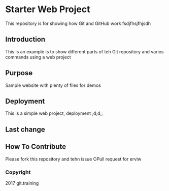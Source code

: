 # Starter Web Project

This repository is for showing how Git and GitHub work
fsdjfhsjfhjsdh

## Introduction

This is an example is to show different parts of teh Git repository and varios commands using a web project

## Purpose

Sample website with plenty of files for demos

## Deployment

This is a simple web project, deployment ;d;d;;

## Last change

## How To Contribute

Please fork this repository and tehn issue OPull request for erviw

### Copyright

2017 git.training